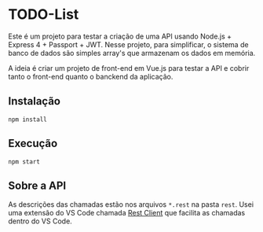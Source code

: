 # TODO-List

Este é um projeto para testar a criação de uma API usando Node.js + Express 4 + Passport + JWT.
Nesse projeto, para simplificar, o sistema de banco de dados são simples array's que armazenam os dados em memória.

A ideia é criar um projeto de front-end em Vue.js para testar a API e cobrir tanto o front-end quanto o banckend da aplicação.

## Instalação

``` shell
npm install
```

## Execução

``` shell
npm start
```

## Sobre a API

As descrições das chamadas estão nos arquivos `*.rest` na pasta `rest`.
Usei uma extensão do VS Code chamada [Rest Client](https://marketplace.visualstudio.com/items?itemName=humao.rest-client) que facilita as chamadas dentro do VS Code.

